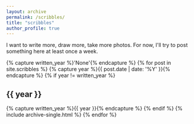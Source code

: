 ```yaml
---
layout: archive
permalink: /scribbles/
title: "scribbles"
author_profile: true
---
```


I want to write more, draw more, take more photos. For now, I'll try to post something here at least once a week. 

{% capture written_year %}'None'{% endcapture %}
{% for post in site.scribbles %}
  {% capture year %}{{ post.date | date: '%Y' }}{% endcapture %}
  {% if year != written_year %}
    <h2>{{ year }}</h2>
    {% capture written_year %}{{ year }}{% endcapture %}
  {% endif %}
  {% include archive-single.html %}
{% endfor %}
